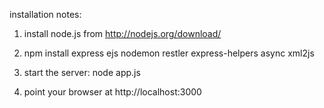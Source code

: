 installation notes:

1. install node.js from http://nodejs.org/download/

2. npm install express ejs nodemon restler express-helpers async xml2js

3. start the server: node app.js

4. point your browser at http://localhost:3000

